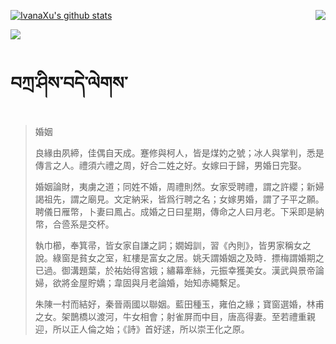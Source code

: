 [![IvanaXu's github stats](https://github-readme-stats.vercel.app/api?username=IvanaXu&show_icons=true&theme=vue-dark)](https://github.com/anuraghazra/github-readme-stats)
<img align="right" src="https://github-readme-stats.vercel.app/api/top-langs/?username=IvanaXu&langs_count=3&theme=graywhite" />

[![](https://github-readme-stats.vercel.app/api/wakatime?username=IvanaXu&layout=compact&langs_count=6&hide_title=True&theme=vue-dark)](https://github.com/IvanaXu)
# བཀྲ་ཤིས་བདེ་ལེགས་
> 婚姻
> 
> 良緣由夙締，佳偶自天成。蹇修與柯人，皆是煤妁之號；冰人與掌判，悉是傳言之人。禮須六禮之周，好合二姓之好。女嫁曰于歸，男婚日完娶。
> 
> 婚姻論財，夷虜之道；同姓不婚，周禮則然。女家受聘禮，謂之許纓；新婦謁祖先，謂之廟見。文定納采，皆爲行聘之名；女嫁男婚，謂了子平之願。聘儀日雁幣，卜妻曰鳳占。成婚之日曰星期，傳命之人曰月老。下采即是納幣，合巹系是交杯。
> 
> 執巾櫛，奉箕帚，皆女家自謙之詞；嫺姆訓，習《內則》，皆男家稱女之說。綠窗是貧女之室，紅樓是富女之居。姚夭謂婚姻之及時．摽梅謂婚期之已過。御溝題葉，於祐始得宮娥；繡幕牽絲，元振幸獲美女。漢武與景帝論婦，欲將金屋貯嬌；韋固與月老論婚，始知赤繩繫足。
> 
> 朱陳一村而結好，秦晉兩國以聯姻。藍田種玉，雍伯之緣；寶窗選婚，林甫之女。架鵲橋以渡河，牛女相會；射雀屏而中目，唐高得妻。至若禮重親迎，所以正人倫之始；《詩》首好逑，所以崇王化之原。
>